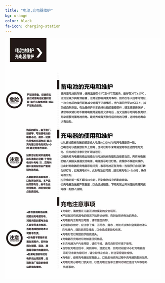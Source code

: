 ```yaml
---
title: "电池,充电器维护"
bg: orange
color: black
fa-icon: charging-station
---
```


![image tooltip here](/img/images/6_01.jpg)

